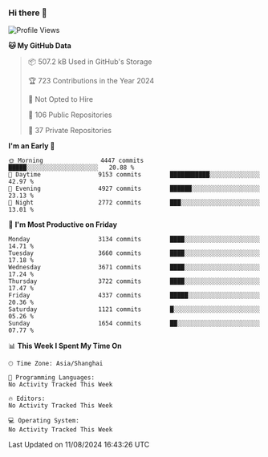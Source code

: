 ### Hi there 👋

<!--
**qbosen/qbosen** is a ✨ _special_ ✨ repository because its `README.md` (this file) appears on your GitHub profile.

Here are some ideas to get you started:

- 🔭 I’m currently working on ...
- 🌱 I’m currently learning ...
- 👯 I’m looking to collaborate on ...
- 🤔 I’m looking for help with ...
- 💬 Ask me about ...
- 📫 How to reach me: ...
- 😄 Pronouns: ...
- ⚡ Fun fact: ...
-->

<!--START_SECTION:waka-->
![Profile Views](http://img.shields.io/badge/Profile%20Views-0-blue)

**🐱 My GitHub Data** 

> 📦 507.2 kB Used in GitHub's Storage 
 > 
> 🏆 723 Contributions in the Year 2024
 > 
> 🚫 Not Opted to Hire
 > 
> 📜 106 Public Repositories 
 > 
> 🔑 37 Private Repositories 
 > 
**I'm an Early 🐤** 

```text
🌞 Morning                4447 commits        █████░░░░░░░░░░░░░░░░░░░░   20.88 % 
🌆 Daytime                9153 commits        ███████████░░░░░░░░░░░░░░   42.97 % 
🌃 Evening                4927 commits        ██████░░░░░░░░░░░░░░░░░░░   23.13 % 
🌙 Night                  2772 commits        ███░░░░░░░░░░░░░░░░░░░░░░   13.01 % 
```
📅 **I'm Most Productive on Friday** 

```text
Monday                   3134 commits        ████░░░░░░░░░░░░░░░░░░░░░   14.71 % 
Tuesday                  3660 commits        ████░░░░░░░░░░░░░░░░░░░░░   17.18 % 
Wednesday                3671 commits        ████░░░░░░░░░░░░░░░░░░░░░   17.24 % 
Thursday                 3722 commits        ████░░░░░░░░░░░░░░░░░░░░░   17.47 % 
Friday                   4337 commits        █████░░░░░░░░░░░░░░░░░░░░   20.36 % 
Saturday                 1121 commits        █░░░░░░░░░░░░░░░░░░░░░░░░   05.26 % 
Sunday                   1654 commits        ██░░░░░░░░░░░░░░░░░░░░░░░   07.77 % 
```


📊 **This Week I Spent My Time On** 

```text
🕑︎ Time Zone: Asia/Shanghai

💬 Programming Languages: 
No Activity Tracked This Week

🔥 Editors: 
No Activity Tracked This Week

💻 Operating System: 
No Activity Tracked This Week
```


 Last Updated on 11/08/2024 16:43:26 UTC
<!--END_SECTION:waka-->
